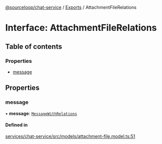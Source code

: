 [@sourceloop/chat-service](../README.md) / [Exports](../modules.md) / AttachmentFileRelations

# Interface: AttachmentFileRelations

## Table of contents

### Properties

- [message](AttachmentFileRelations.md#message)

## Properties

### message

• **message**: [`MessageWithRelations`](../modules.md#messagewithrelations)

#### Defined in

[services/chat-service/src/models/attachment-file.model.ts:51](https://github.com/sourcefuse/loopback4-microservice-catalog/blob/00e854d46/services/chat-service/src/models/attachment-file.model.ts#L51)
